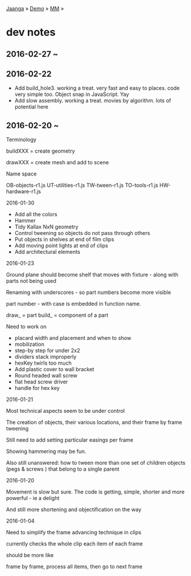 ﻿[Jaanga]( http://jaanga.github.io ) » [Demo]( http://jaanga.github.io/demo/  ) »  [MM]( http://jaanga.github.io/demo/mm/readme-reader.html  ) »

dev notes
===




## 2016-02-27 ~ 

## 2016-02-22

* Add build_hole3. working a treat. very fast and easy to places. code very simple too. Object snap in JavaScript. Yay
* Add slow assembly. working a treat. movies by algorithm. lots of potential here


## 2016-02-20 ~ 

Terminology

buildXXX = create geometry

drawXXX = create mesh and add to scene

Name space

OB-objects-r1.js
UT-utilities-r1.js
TW-tween-r1.js
TO-tools-r1.js
HW-hardware-r1.js

2016-01-30

* Add all the colors
* Hammer
* Tidy Kallax NxN geometry
* Control tweening so objects do not pass through others
* Put objects in shelves at end of film clips
* Add moving point lights at end of clips
* Add architectural elements

2016-01-23

Ground plane should become shelf that moves with fixture - along with parts not being used

Renaming with underscores - so part numbers become more visible

part number - with case is embedded in function name.

draw_ = part
build_ = component of a part


Need to work on 

* placard width and placement and when to show
* mobilization
* step-by step for under 2x2
* dividers stack improperly
* hexKey twirls too much
* Add plastic cover to wall bracket
* Round headed wall screw
* flat head screw driver
* handle for hex key



2016-01-21

Most technical aspects seem to be under control

The creation of objects, their various locations, and their frame by frame tweening 

Still need to add setting particular easings per frame

Showing hammering may be fun.

Also still unanswered: how to tween more than one set of children objects (pegs & screws ) that belong to a single parent


2016-01-20 

Movement is slow but sure. The code is getting, simple, shorter and more powerful - ie a delight

And still more shortening and objectification on the way




2016-01-04


Need to simplify the frame advancing technique in clips

currently checks the whole clip each item of each frame


should be more like

frame by frame, process all items, then go to next frame